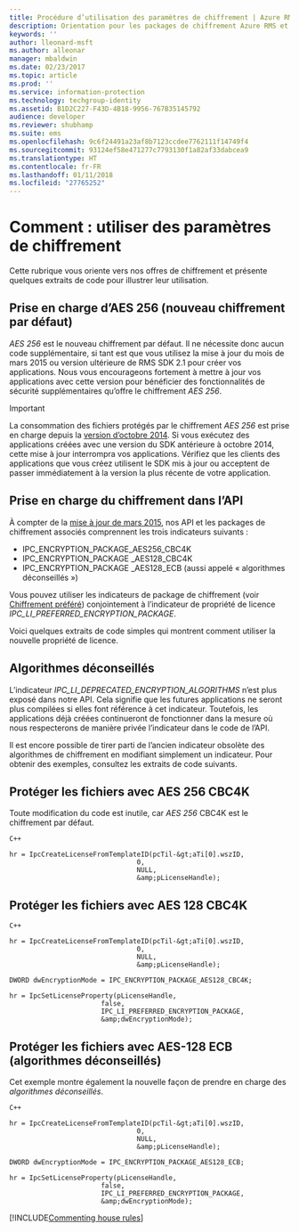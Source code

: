 ```yaml
---
title: Procédure d’utilisation des paramètres de chiffrement | Azure RMS
description: Orientation pour les packages de chiffrement Azure RMS et les captures de code pour leur utilisation.
keywords: ''
author: lleonard-msft
ms.author: alleonar
manager: mbaldwin
ms.date: 02/23/2017
ms.topic: article
ms.prod: ''
ms.service: information-protection
ms.technology: techgroup-identity
ms.assetid: B1D2C227-F43D-4B18-9956-767B35145792
audience: developer
ms.reviewer: shubhamp
ms.suite: ems
ms.openlocfilehash: 9c6f24491a23af8b7123ccdee7762111f14749f4
ms.sourcegitcommit: 93124ef58e471277c7793130f1a82af33dabcea9
ms.translationtype: HT
ms.contentlocale: fr-FR
ms.lasthandoff: 01/11/2018
ms.locfileid: "27765252"
---
```

# <a name="how-to-work-with-encryption-settings"></a>Comment : utiliser des paramètres de chiffrement

Cette rubrique vous oriente vers nos offres de chiffrement et présente quelques extraits de code pour illustrer leur utilisation.

## <a name="support-for-aes-256-the-new-default"></a>Prise en charge d’AES 256 (nouveau chiffrement par défaut)

*AES 256* est le nouveau chiffrement par défaut. Il ne nécessite donc aucun code supplémentaire, si tant est que vous utilisez la mise à jour du mois de mars 2015 ou version ultérieure de RMS SDK 2.1 pour créer vos applications. Nous vous encourageons fortement à mettre à jour vos applications avec cette version pour bénéficier des fonctionnalités de sécurité supplémentaires qu’offre le chiffrement *AES 256*.

> [!IMPORTANT]
> La consommation des fichiers protégés par le chiffrement *AES 256* est prise en charge depuis la [version d’octobre 2014](release-notes-rtm.md). Si vous exécutez des applications créées avec une version du SDK antérieure à octobre 2014, cette mise à jour interrompra vos applications. Vérifiez que les clients des applications que vous créez utilisent le SDK mis à jour ou acceptent de passer immédiatement à la version la plus récente de votre application.

 
## <a name="api-encryption-support"></a>Prise en charge du chiffrement dans l’API

À compter de la [mise à jour de mars 2015](release-notes-rtm.md), nos API et les packages de chiffrement associés comprennent les trois indicateurs suivants :

-   IPC\_ENCRYPTION\_PACKAGE\_AES256\_CBC4K
-   IPC\_ENCRYPTION\_PACKAGE \_AES128\_CBC4K
-   IPC\_ENCRYPTION\_PACKAGE \_AES128\_ECB (aussi appelé « algorithmes déconseillés »)

Vous pouvez utiliser les indicateurs de package de chiffrement (voir [Chiffrement préféré](https://msdn.microsoft.com/library/dn974065.aspx)) conjointement à l’indicateur de propriété de licence *IPC\_LI\_PREFERRED\_ENCRYPTION\_PACKAGE*.

Voici quelques extraits de code simples qui montrent comment utiliser la nouvelle propriété de licence.

## <a name="deprecated-algorithms"></a>Algorithmes déconseillés

L’indicateur *IPC\_LI\_DEPRECATED\_ENCRYPTION\_ALGORITHMS* n’est plus exposé dans notre API. Cela signifie que les futures applications ne seront plus compilées si elles font référence à cet indicateur. Toutefois, les applications déjà créées continueront de fonctionner dans la mesure où nous respecterons de manière privée l’indicateur dans le code de l’API.

Il est encore possible de tirer parti de l’ancien indicateur obsolète des algorithmes de chiffrement en modifiant simplement un indicateur. Pour obtenir des exemples, consultez les extraits de code suivants.

## <a name="protect-files-with-aes-256-cbc4k"></a>Protéger les fichiers avec AES 256 CBC4K

Toute modification du code est inutile, car *AES 256* CBC4K est le chiffrement par défaut.

    C++

    hr = IpcCreateLicenseFromTemplateID(pcTil-&gt;aTi[0].wszID,
                                    0,
                                    NULL,
                                    &amp;pLicenseHandle);


## <a name="protect-files-with-aes-128-cbc4k"></a>Protéger les fichiers avec AES 128 CBC4K

    C++

    hr = IpcCreateLicenseFromTemplateID(pcTil-&gt;aTi[0].wszID,
                                    0,
                                    NULL,
                                    &amp;pLicenseHandle);

    DWORD dwEncryptionMode = IPC_ENCRYPTION_PACKAGE_AES128_CBC4K;

    hr = IpcSetLicenseProperty(pLicenseHandle,
                           false,
                           IPC_LI_PREFERRED_ENCRYPTION_PACKAGE,
                           &amp;dwEncryptionMode);


## <a name="protect-files-with-aes-128-ecb-deprecated-algorithms"></a>Protéger les fichiers avec AES-128 ECB (algorithmes déconseillés)

Cet exemple montre également la nouvelle façon de prendre en charge des *algorithmes déconseillés*.

    C++

    hr = IpcCreateLicenseFromTemplateID(pcTil-&gt;aTi[0].wszID,
                                    0,
                                    NULL,
                                    &amp;pLicenseHandle);

    DWORD dwEncryptionMode = IPC_ENCRYPTION_PACKAGE_AES128_ECB;

    hr = IpcSetLicenseProperty(pLicenseHandle,
                           false,
                           IPC_LI_PREFERRED_ENCRYPTION_PACKAGE,
                           &amp;dwEncryptionMode);


[!INCLUDE[Commenting house rules](../includes/houserules.md)]